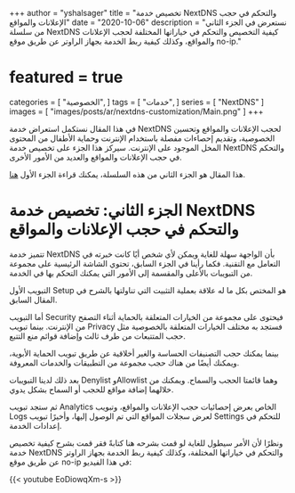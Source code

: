 +++
author = "yshalsager"
title = "تخصيص خدمة NextDNS والتحكم في حجب الإعلانات والمواقع"
date = "2020-10-06"
description = "نستعرض في الجزء الثاني من سلسلة NextDNS كيفية التخصيص والتحكم في خياراتها المختلفة لحجب الإعلانات والمواقع، وكذلك كيفية ربط الخدمة بجهاز الراوتر عن طريق موقع no-ip."
# featured = true
categories = [
  "الخصوصية",
]
tags = [
  "خدمات",
]
series = [
  "NextDNS"
]
images = [
  "images/posts/ar/nextdns-customization/Main.png"
]
+++

في هذا المقال نستكمل استعراض خدمة NextDNS لحجب الإعلانات والمواقع وتحسين الخصوصية، وتقديم إحصاءات مفصلة باستخدام الإنترنت وحماية اﻷطفال من المحتوى المخل الموجود على الإنترنت. سيركز هذا الجزء على تخصيص خدمة NextDNS والتحكم في حجب الإعلانات والمواقع والعديد من اﻷمور اﻷخرى.

 

هذا المقال هو الجزء الثاني من هذه السلسلة، يمكنك قراءة الجزء الأول [هنا](/ar/posts/nextdns).

 

# الجزء الثاني: تخصيص خدمة NextDNS والتحكم في حجب الإعلانات والمواقع

 تتميز خدمة NextDNS بأن الواجهة سهلة للغاية ويمكن لأي شخص أيًا كانت خبرته في التعامل مع التقنية. فكما رأينا في الجزء السابق، تحتوي الشاشة الرئيسية على مجموعة من التبويبات باﻷعلى والمقسمة إلى اﻷمور التي يمكنك التحكم بها في الخدمة.



التبويب اﻷول Setup هو المختص بكل ما له علاقة بعملية التثبيت التي تناولتها بالشرح في المقال السابق.



أما التبويب Security فيحتوى على مجموعة من الخيارات المتعلقة بالحماية أثناء التصفح من اﻹنترنت. بينما تبويب Privacy فستجد به مختلف الخيارات المتعلقة بالخصوصية مثل حجب المتتبعات من طرف ثالث وإضافة قوائم منع التتبع.



بينما يمكنك حجب التصنيفات الحساسة والغير أخلاقية عن طريق تبويب الحماية اﻷبوية، ويمكنك أيضًا من هناك حجب مجموعة من التطبيقات والخدمات المعروفة.



بعد ذلك لدينا التبويبات Denylist وAllowlist وهما قائمتا الحجب والسماح. ويمكنك من خلالهما إضافة مواقع للحجب أو السماح بشكل يدوي.



ثم ستجد تبويب Analytics الخاص بعرض إحصائيات حجب اﻹعلانات والمواقع، وتبويب Logs لعرض سجلات المواقع التي تم الوصول إليها، وأخيرًا تبويب Settings للتحكم في إعدادات الخدمة.



ونظرًا ﻷن اﻷمر سيطول للغاية لو قمت بشرحه هنا كتابةً فقر قمت بشرح كيفية تخصيص خدمة NextDNS والتحكم في خياراتها المختلفة، وكذلك كيفية ربط الخدمة بجهاز الراوتر عن طريق موقع no-ip في هذا الفيديو:



{{< youtube EoDiowqXm-s >}}
